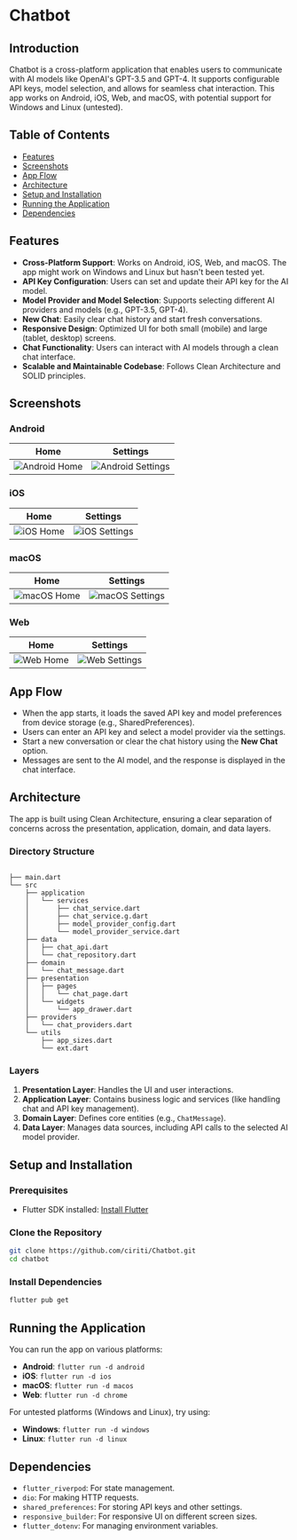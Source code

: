 # Chatbot

## Introduction

Chatbot is a cross-platform application that enables users to communicate with AI models like OpenAI's GPT-3.5 and GPT-4. It supports configurable API keys, model selection, and allows for seamless chat interaction. This app works on Android, iOS, Web, and macOS, with potential support for Windows and Linux (untested).

## Table of Contents

- [Features](#features)
- [Screenshots](#screenshots)
- [App Flow](#app-flow)
- [Architecture](#architecture)
- [Setup and Installation](#setup-and-installation)
- [Running the Application](#running-the-application)
- [Dependencies](#dependencies)

## Features

- **Cross-Platform Support**: Works on Android, iOS, Web, and macOS. The app might work on Windows and Linux but hasn't been tested yet.
- **API Key Configuration**: Users can set and update their API key for the AI model.
- **Model Provider and Model Selection**: Supports selecting different AI providers and models (e.g., GPT-3.5, GPT-4).
- **New Chat**: Easily clear chat history and start fresh conversations.
- **Responsive Design**: Optimized UI for both small (mobile) and large (tablet, desktop) screens.
- **Chat Functionality**: Users can interact with AI models through a clean chat interface.
- **Scalable and Maintainable Codebase**: Follows Clean Architecture and SOLID principles.

## Screenshots

### Android

|                 Home                  |                   Settings                    |
| :-----------------------------------: | :-------------------------------------------: |
| ![Android Home](art/android-home.png) | ![Android Settings](art/android-settings.png) |

### iOS

|             Home              |               Settings                |
| :---------------------------: | :-----------------------------------: |
| ![iOS Home](art/ios-home.png) | ![iOS Settings](art/ios-settings.png) |

### macOS

|               Home                |                 Settings                  |
| :-------------------------------: | :---------------------------------------: |
| ![macOS Home](art/macOs-home.png) | ![macOS Settings](art/macOs-settings.png) |

### Web

|             Home              |               Settings                |
| :---------------------------: | :-----------------------------------: |
| ![Web Home](art/web-home.png) | ![Web Settings](art/web-settings.png) |

## App Flow

- When the app starts, it loads the saved API key and model preferences from device storage (e.g., SharedPreferences).
- Users can enter an API key and select a model provider via the settings.
- Start a new conversation or clear the chat history using the **New Chat** option.
- Messages are sent to the AI model, and the response is displayed in the chat interface.

## Architecture

The app is built using Clean Architecture, ensuring a clear separation of concerns across the presentation, application, domain, and data layers.

### Directory Structure

```

├── main.dart
└── src
    ├── application
    │   └── services
    │       ├── chat_service.dart
    │       ├── chat_service.g.dart
    │       ├── model_provider_config.dart
    │       └── model_provider_service.dart
    ├── data
    │   ├── chat_api.dart
    │   └── chat_repository.dart
    ├── domain
    │   └── chat_message.dart
    ├── presentation
    │   ├── pages
    │   │   └── chat_page.dart
    │   └── widgets
    │       └── app_drawer.dart
    ├── providers
    │   └── chat_providers.dart
    └── utils
        ├── app_sizes.dart
        └── ext.dart
```

### Layers

1. **Presentation Layer**: Handles the UI and user interactions.
2. **Application Layer**: Contains business logic and services (like handling chat and API key management).
3. **Domain Layer**: Defines core entities (e.g., `ChatMessage`).
4. **Data Layer**: Manages data sources, including API calls to the selected AI model provider.

## Setup and Installation

### Prerequisites

- Flutter SDK installed: [Install Flutter](https://flutter.dev/docs/get-started/install)

### Clone the Repository

```sh
git clone https://github.com/ciriti/Chatbot.git
cd chatbot
```

### Install Dependencies

```sh
flutter pub get
```

## Running the Application

You can run the app on various platforms:

- **Android**: `flutter run -d android`
- **iOS**: `flutter run -d ios`
- **macOS**: `flutter run -d macos`
- **Web**: `flutter run -d chrome`

For untested platforms (Windows and Linux), try using:

- **Windows**: `flutter run -d windows`
- **Linux**: `flutter run -d linux`

## Dependencies

- `flutter_riverpod`: For state management.
- `dio`: For making HTTP requests.
- `shared_preferences`: For storing API keys and other settings.
- `responsive_builder`: For responsive UI on different screen sizes.
- `flutter_dotenv`: For managing environment variables.
